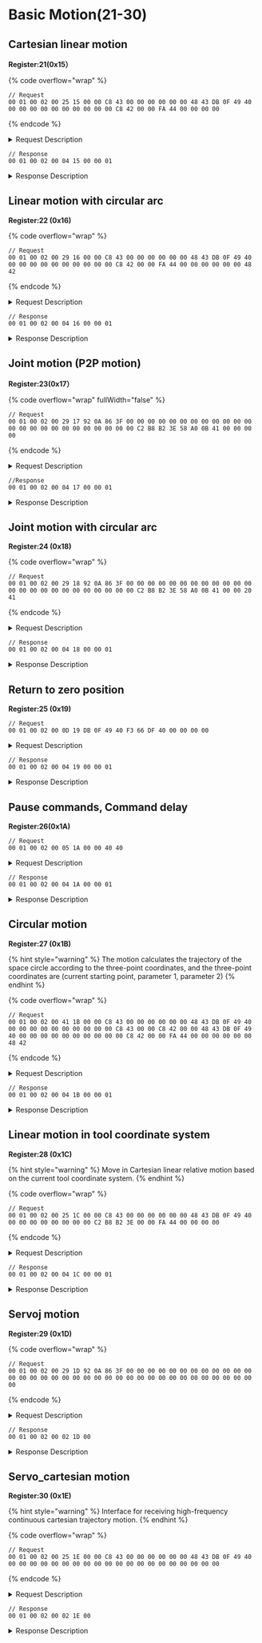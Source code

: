 # Basic Motion(21-30)

## Cartesian linear motion

**Register:21(0x15）**

{% code overflow="wrap" %}
```
// Request
00 01 00 02 00 25 15 00 00 C8 43 00 00 00 00 00 00 48 43 DB 0F 49 40 00 00 00 00 00 00 00 00 00 00 C8 42 00 00 FA 44 00 00 00 00
```
{% endcode %}

<details>

<summary>Request Description</summary>

```
//00 01    U16, Transaction ID
//00 02    U16, Protocol Identifier
//00 25    U16, Length 
//15       U8, Register
//00 00 C8 43	FP32, x=400mm
//00 00 00 00	FP32, z=200mm
//00 00 48 43	FP32, y=0mm
//DB 0F 49 40	FP32, roll=π
//00 00 00 00	FP32, pitch=0
//00 00 00 00	FP32, yaw=0
//00 00 C8 42	FP32, speed=100mm/s
//00 00 FA 44	FP32, acceleration=2000mm/s²
//00 00 00 00	FP32, 0motion time=0
```

</details>

```
// Response
00 01 00 02 00 04 15 00 00 01
```

<details>

<summary>Response Description</summary>

```
//00 01    U16, Transaction ID
//00 02    U16, Protocol Identifier
//00 04    U16, Length 
//15       U8, Register
//00       U8, State
//00 01    U16, Parameter
```

</details>

## Linear motion with circular arc

**Register:22 (0x16)**

{% code overflow="wrap" %}
```
// Request
00 01 00 02 00 29 16 00 00 C8 43 00 00 00 00 00 00 48 43 DB 0F 49 40 00 00 00 00 00 00 00 00 00 00 C8 42 00 00 FA 44 00 00 00 00 00 00 48 42
```
{% endcode %}

<details>

<summary>Request Description</summary>

```
//00 01    U16, Transaction ID
//00 02    U16, Protocol Identifier
//00 29    U16, Length 
//16       U8, Register
//00 00 00 00 FP32, y=0mm
//00 00 48 43 FP32, z=200mm
//DB 0F 49 40 FP32, roll=π
//00 00 00 00 FP32, pitch=0
//00 00 00 00 FP32, yaw=0
//00 00 C8 42 FP32, motion speed=100 mm/s
//00 00 FA 44 FP32, acceleration=2000mm/s2
//00 00 00 00 FP32, motion time 0
//00 00 48 42 FP32, Arc blending radius=50 mm
```

</details>

```
// Response
00 01 00 02 00 04 16 00 00 01
```

<details>

<summary>Response Description</summary>

```
//00 01    U16, Transaction ID
//00 02    U16, Protocol Identifier
//00 04    U16, Length 
//16       U8, Register
//00       U8, State
//00 01    U16, Parameter
```

</details>

## Joint motion (P2P motion)

**Register:23(0x17）**

{% code overflow="wrap" fullWidth="false" %}
```
// Request
00 01 00 02 00 29 17 92 0A 86 3F 00 00 00 00 00 00 00 00 00 00 00 00 00 00 00 00 00 00 00 00 00 00 00 00 C2 B8 B2 3E 58 A0 0B 41 00 00 00 00
```
{% endcode %}

<details>

<summary>Request Description</summary>

```
//00 01    U16, Transaction ID
//00 02    U16, Protocol Identifier
//00 29    U16, Length 
//17       U8, Register
//92 0A 86 3F	FP32, Joint1=π/3 
//00 00 00 00	FP32, Joint2=0
//00 00 00 00	FP32, Joint3=0
//00 00 00 00	FP32, Joint4=0
//00 00 00 00	FP32, Joint5=0
//00 00 00 00	FP32, Joint6=0
//00 00 00 00	FP32, Joint7=0
//C2 B8 B2 3E	FP32, speed=20π/180rad/s
//58 A0 0B 41	FP32, 500π/180rad/s2
//00 00 00 00	FP32, motion time=0
```

</details>

```
//Response
00 01 00 02 00 04 17 00 00 01
```

<details>

<summary>Response Description</summary>

```
//00 01    U16, Transaction ID
//00 02    U16, Protocol Identifier
//00 04    U16, Length 
//17       U8, Register
//00       U8, State
//00 01    U16, Parameter
```

</details>

## Joint motion with circular arc

**Register:24 (0x18)**

{% code overflow="wrap" %}
```
// Request
00 01 00 02 00 29 18 92 0A 86 3F 00 00 00 00 00 00 00 00 00 00 00 00 00 00 00 00 00 00 00 00 00 00 00 00 C2 B8 B2 3E 58 A0 0B 41 00 00 20 41
```
{% endcode %}

<details>

<summary>Request Description</summary>

```
//00 01    U16, Transaction ID
//00 02    U16, Protocol Identifier
//00 29    U16, Length 
//18       U8, Register
//92 0A 86 3F	FP32, Joint1=π/3
//00 00 00 00	FP32, Joint2=0
//00 00 00 00	FP32, Joint3=0
//00 00 00 00	FP32, Joint4=0
//00 00 00 00	FP32, Joint5=0
//00 00 00 00	FP32, Joint6=0
//00 00 00 00	FP32, Joint7=0
//C2 B8 B2 3E	FP32, speed=20π/180rad/s
//58 A0 0B 41	FP32, acceleration=500π/180rad/s2
//00 00 20 41	FP32, Arc blending radius=10mm
```

</details>

```
// Response
00 01 00 02 00 04 18 00 00 01 
```

<details>

<summary>Response Description</summary>

```
//00 01    U16, Transaction ID
//00 02    U16, Protocol Identifier
//00 04    U16, Length 
//18       U8, Register
//00       U8, State
//00 01    U16, Parameter
```

</details>

## Return to zero position

**Register:25 (0x19)**

```
// Request
00 01 00 02 00 0D 19 DB 0F 49 40 F3 66 DF 40 00 00 00 00
```

<details>

<summary>Request Description</summary>

```
//00 01    U16, Transaction ID
//00 02    U16, Protocol Identifier
//00 0D    U16, Length 
//19       U8, Register
//DB 0F 49 40	FP32, speed=50rad/s
//F3 66 DF 40	FP32, acceleration=600rad/s2
//00 00 00 00	FP32, motion time=0
```

</details>

```
// Response
00 01 00 02 00 04 19 00 00 01
```

<details>

<summary>Response Description</summary>

```
//00 01    U16, Transaction ID
//00 02    U16, Protocol Identifier
//00 04    U16, Length 
//19       U8, Register
//00       U8, State
//00 01    U16, Parameter
```

</details>

## Pause commands, Command delay

**Register:26(0x1A)**

```
// Request
00 01 00 02 00 05 1A 00 00 40 40
```

<details>

<summary>Request Description</summary>

```
//00 01    U16, Transaction ID
//00 02    U16, Protocol Identifier
//00 05    U16, Length 
//1A       U8, Register
//00 00 40 40 FP32, Pause time=3s
```

</details>

```
// Response
00 01 00 02 00 04 1A 00 00 01
```

<details>

<summary>Response Description</summary>

```
//00 01    U16, Transaction ID
//00 02    U16, Protocol Identifier
//00 04    U16, Length 
//1A       U8, Register
//00       U8, State
//00 01    U16, Parameter
```

</details>

## Circular motion

**Register:27 (0x1B)**

{% hint style="warning" %}
The motion calculates the trajectory of the space circle according to the three-point coordinates, and the three-point coordinates are (current starting point, parameter 1, parameter 2)
{% endhint %}

{% code overflow="wrap" %}
```
// Request
00 01 00 02 00 41 1B 00 00 C8 43 00 00 00 00 00 00 48 43 DB 0F 49 40 00 00 00 00 00 00 00 00 00 00 C8 43 00 00 C8 42 00 00 48 43 DB 0F 49 40 00 00 00 00 00 00 00 00 00 00 C8 42 00 00 FA 44 00 00 00 00 00 00 48 42
```
{% endcode %}

<details>

<summary>Request Description</summary>

{% code overflow="wrap" %}
```
//00 01    U16, Transaction ID
//00 02    U16, Protocol Identifier
//00 41    U16, Length 
//1B       U8, Register
//00 00 C8 43 FP32, x=400mm
//00 00 00 00 FP32, y=0mm
//00 00 48 43 FP32, z=200mm
//DB 0F 49 40 FP32, roll=π
//00 00 00 00 FP32, pitch=0
//00 00 00 00 FP32, yaw=0
//00 00 C8 43 FP32, x=400mm
//00 00 C8 42 FP32, y=0mm
//00 00 48 43 FP32, z=200mm
//DB 0F 49 40 FP32, 0roll=π
//00 00 00 00 FP32, pitch=0
//00 00 00 00 FP32, yaw=0
//00 00 C8 42 FP32, speed=100mm/s
//00 00 FA 44 FP32, acceleration500*π/180rad/s2
//00 00 00 00 FP32, motion time=0
//00 00 48 42 FP32, Percentage of the length of arc in motion to circumference=50%
```
{% endcode %}

</details>

```
// Response
00 01 00 02 00 04 1B 00 00 01
```

<details>

<summary>Response Description</summary>

```
//00 01    U16, Transaction ID
//00 02    U16, Protocol Identifier
//00 04    U16, Length 
//1B       U8, Register
//00       U8, State
//00 01    U16, Parameter
```

</details>

## Linear motion in tool coordinate system

**Register:28 (0x1C)**

{% hint style="warning" %}
Move in Cartesian linear relative motion based on the current tool coordinate system.
{% endhint %}

{% code overflow="wrap" %}
```
// Request
00 01 00 02 00 25 1C 00 00 C8 43 00 00 00 00 00 00 48 43 DB 0F 49 40 00 00 00 00 00 00 00 00 C2 B8 B2 3E 00 00 FA 44 00 00 00 00 
```
{% endcode %}

<details>

<summary>Request Description</summary>

```
//00 01    U16, Transaction ID
//00 02    U16, Protocol Identifier
//00 25    U16, Length 
//1C       U8, Register
//00 00 C8 43	FP32, x=400mm
//00 00 00 00	FP32, y=0mm
//00 00 48 43	FP32, z=200mm
//DB 0F 49 40	FP32, roll=π
//00 00 00 00	FP32, pitch=0
//00 00 00 00	FP32, yaw=0
//C2 B8 B2 3E	FP32, speed=20mm/s
//00 00 FA 44	FP32, acceleration=2000mm/s2
//00 00 00 00	FP32, motion time=0
```

</details>

```
// Response
00 01 00 02 00 04 1C 00 00 01
```

<details>

<summary>Response Description</summary>

```
//00 01    U16, Transaction ID
//00 02    U16, Protocol Identifier
//00 04    U16, Length 
//1C       U8, Register
//00       U8, State
//00 01    U16, Parameter
```

</details>

## Servoj motion

**Register:29 (0x1D)**

{% code overflow="wrap" %}
```
// Request
00 01 00 02 00 29 1D 92 0A 86 3F 00 00 00 00 00 00 00 00 00 00 00 00 00 00 00 00 00 00 00 00 00 00 00 00 00 00 00 00 00 00 00 00 00 00 00 00 
```
{% endcode %}

<details>

<summary>Request Description</summary>

```
//00 01    U16, Transaction ID
//00 02    U16, Protocol Identifier
//00 29    U16, Length 
//1D       U8, Register
//92 0A 86 3F	FP32, Joint1=π/3
//00 00 00 00	FP32, Joint2=0
//00 00 00 00	FP32, Joint3=0
//00 00 00 00	FP32, Joint4=0
//00 00 00 00	FP32, Joint5=0
//00 00 00 00	FP32, Joint6=0
//00 00 00 00	FP32, Joint7=0
//00 00 00 00	FP32, speed  meaningless  0
//00 00 00 00	FP32, acceleration  meaningless  0
//00 00 00 00	FP32, motion time  meaningless  0
```

</details>

```
// Response
00 01 00 02 00 02 1D 00
```

<details>

<summary>Response Description</summary>

```
//00 01    U16, Transaction ID
//00 02    U16, Protocol Identifier
//00 02    U16, Length 
//1D       U8, Register
//00       U8, State
```

</details>

## Servo\_cartesian motion

**Register:30 (0x1E)**

{% hint style="warning" %}
Interface for receiving high-frequency continuous cartesian trajectory motion.
{% endhint %}

{% code overflow="wrap" %}
```
// Request
00 01 00 02 00 25 1E 00 00 C8 43 00 00 00 00 00 00 48 43 DB 0F 49 40 00 00 00 00 00 00 00 00 00 00 00 00 00 00 00 00 00 00 00 00 
```
{% endcode %}

<details>

<summary>Request Description</summary>

```
//00 01    U16, Transaction ID
//00 02    U16, Protocol Identifier
//00 25    U16, Length 
//1E       U8, Register
//00 00 C8 43	FP32, x=400mm
//00 00 00 00	FP32, y=0mm
//00 00 48 43	FP32, z=200mm
//DB 0F 49 40	FP32, roll=π
//00 00 00 00	FP32, pitch=0
//00 00 00 00	FP32, yaw=0
//00 00 00 00	FP32, speed, meaningless, 0
//00 00 00 00	FP32, acceleration, meaningless, 0
//00 00 00 00	FP32, 
Motion coordinate system：
0 ：the base coordinate system
1 ：the tool coordinate system
```

</details>

```
// Response
00 01 00 02 00 02 1E 00 
```

<details>

<summary>Response Description</summary>

```
//00 01    U16, Transaction ID
//00 02    U16, Protocol Identifier
//00 02    U16, Length 
//1E       U8, Register
//00       U8, State
```

</details>

